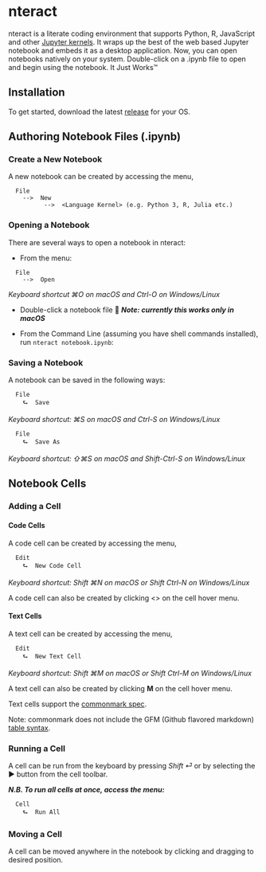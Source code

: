 # nteract

nteract is a literate coding environment that supports Python, R, JavaScript and other [Jupyter kernels](https://github.com/ipython/ipython/wiki/IPython-kernels-for-other-languages). It wraps up the best of the web based Jupyter notebook and embeds it as a desktop application. Now, you can open notebooks natively on your system. Double-click on a .ipynb file to open and begin using the notebook. It Just Works™


## Installation
To get started, download the latest [release](https://github.com/nteract/nteract/releases) for your OS.

## Authoring Notebook Files (.ipynb)

### Create a New Notebook
A new notebook can be created by accessing the menu,
```
  File
    -->  New
          -->  <Language Kernel> (e.g. Python 3, R, Julia etc.)
```
### Opening a Notebook
There are several ways to open a notebook in nteract:

- From the menu:
```
  File
    -->  Open
```

*Keyboard shortcut ⌘O on macOS and Ctrl-O on Windows/Linux*

- Double-click a notebook file :tada:  ***Note: currently this works only in macOS***

- From the Command Line (assuming you have shell commands installed), run `nteract notebook.ipynb`:


### Saving a Notebook

A notebook can be saved in the following ways:

```
  File
    ⮑  Save
```

*Keyboard shortcut: ⌘S on macOS and Ctrl-S on Windows/Linux*

```
  File
    ⮑  Save As
```

*Keyboard shortcut: ⇧⌘S on macOS and Shift-Ctrl-S on Windows/Linux*

## Notebook Cells

### Adding a Cell

#### Code Cells
A code cell can be created by accessing the menu,

```
  Edit
    ⮑  New Code Cell
```

*Keyboard shortcut: Shift ⌘N on macOS or Shift Ctrl-N on Windows/Linux*

A code cell can also be created by clicking <> on the cell hover menu.

#### Text Cells
A text cell can be created by accessing the menu,

```
  Edit
    ⮑  New Text Cell
```

*Keyboard shortcut: Shift ⌘M on macOS or Shift Ctrl-M on Windows/Linux*

A text cell can also be created by clicking **M** on the cell hover menu.

Text cells support the [commonmark spec](http://commonmark.org/).

Note: commonmark does not include the GFM (Github flavored markdown) [table syntax](https://help.github.com/articles/organizing-information-with-tables/).

### Running a Cell
A cell can be run from the keyboard by pressing *Shift ⏎* or by selecting the ▶︎ button from the cell toolbar.

***N.B. To run all cells at once, access the menu:***

```
  Cell
    ⮑  Run All
```


### Moving a Cell

A cell can be moved anywhere in the notebook by clicking and dragging to desired position.
